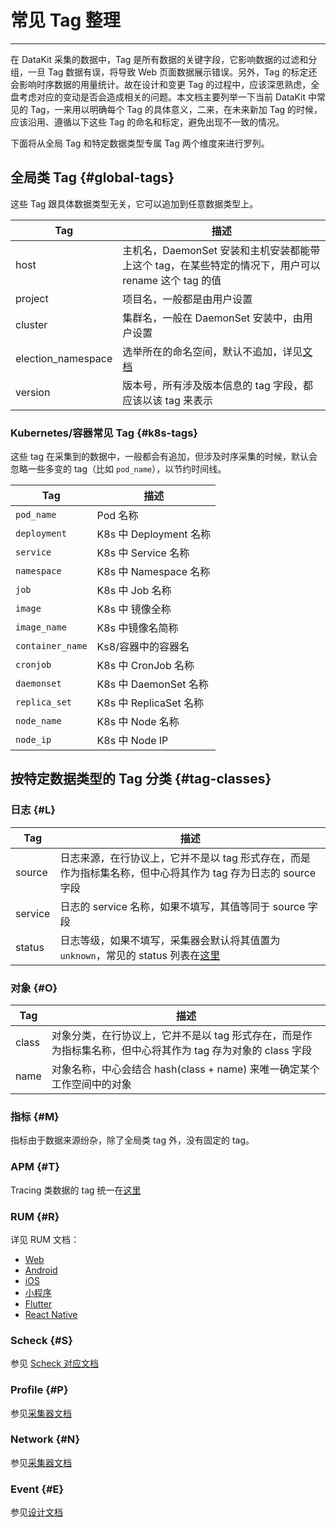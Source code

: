 # 常见 Tag 整理
---

在 DataKit 采集的数据中，Tag 是所有数据的关键字段，它影响数据的过滤和分组，一旦 Tag 数据有误，将导致 Web 页面数据展示错误。另外，Tag 的标定还会影响时序数据的用量统计。故在设计和变更 Tag 的过程中，应该深思熟虑，全盘考虑对应的变动是否会造成相关的问题。本文档主要列举一下当前 DataKit 中常见的 Tag，一来用以明确每个 Tag 的具体意义，二来，在未来新加 Tag 的时候，应该沿用、遵循以下这些 Tag 的命名和标定，避免出现不一致的情况。

下面将从全局 Tag 和特定数据类型专属 Tag 两个维度来进行罗列。

## 全局类 Tag {#global-tags}

这些 Tag 跟具体数据类型无关，它可以追加到任意数据类型上。

| Tag                | 描述                                                                                                |
| ---                | ---                                                                                                 |
| host               | 主机名，DaemonSet 安装和主机安装都能带上这个 tag，在某些特定的情况下，用户可以 rename 这个 tag 的值 |
| project            | 项目名，一般都是由用户设置                                                                          |
| cluster            | 集群名，一般在 DaemonSet 安装中，由用户设置                                                         |
| election_namespace | 选举所在的命名空间，默认不追加，详见[文档](datakit-daemonset-deploy.md#env-elect)                   |
| version            | 版本号，所有涉及版本信息的 tag 字段，都应该以该 tag 来表示                                          |

### Kubernetes/容器常见 Tag {#k8s-tags}

这些 tag 在采集到的数据中，一般都会有追加，但涉及时序采集的时候，默认会忽略一些多变的 tag（比如 `pod_name`），以节约时间线。

| Tag              | 描述                   |
| ---              | ---                    |
| `pod_name`       | Pod 名称               |
| `deployment`     | K8s 中 Deployment 名称 |
| `service`        | K8s 中 Service 名称    |
| `namespace`      | K8s 中 Namespace 名称  |
| `job`            | K8s 中 Job 名称        |
| `image`          | K8s 中 镜像全称        |
| `image_name`     | K8s 中镜像名简称       |
| `container_name` | Ks8/容器中的容器名     |
| `cronjob`        | K8s 中 CronJob 名称    |
| `daemonset`      | K8s 中 DaemonSet 名称  |
| `replica_set`    | K8s 中 ReplicaSet 名称 |
| `node_name`      | K8s 中 Node 名称       |
| `node_ip`        | K8s 中 Node IP         |

## 按特定数据类型的 Tag 分类 {#tag-classes}

### 日志 {#L}

| Tag     | 描述                                                                                                         |
| ---     | ---                                                                                                          |
| source  | 日志来源，在行协议上，它并不是以 tag 形式存在，而是作为指标集名称，但中心将其作为 tag 存为日志的 source 字段 |
| service | 日志的 service 名称，如果不填写，其值等同于 source 字段                                                      |
| status  | 日志等级，如果不填写，采集器会默认将其值置为 `unknown`，常见的 status 列表在[这里](logging.md#status)        |

### 对象 {#O}

| Tag   | 描述                                                                                                        |
| ---   | ---                                                                                                         |
| class | 对象分类，在行协议上，它并不是以 tag 形式存在，而是作为指标集名称，但中心将其作为 tag 存为对象的 class 字段 |
| name  | 对象名称，中心会结合 hash(class + name) 来唯一确定某个工作空间中的对象                                      |

### 指标 {#M}

指标由于数据来源纷杂，除了全局类 tag 外，没有固定的 tag。

### APM {#T}

Tracing 类数据的 tag 统一在[这里](ddtrace.md#measurements)

### RUM {#R}

详见 RUM 文档：

- [Web](../real-user-monitoring/web/app-data-collection.md)
- [Android](../real-user-monitoring/android/app-data-collection.md)
- [iOS](../real-user-monitoring/ios/app-data-collection.md)
- [小程序](../real-user-monitoring/miniapp/app-data-collection.md)
- [Flutter](../real-user-monitoring/flutter/app-data-collection.md)
- [React Native](../real-user-monitoring/react-native/app-data-collection.md)

### Scheck {#S}

参见 [Scheck 对应文档](../scheck/scheck-how-to.md)

### Profile {#P}

参见[采集器文档](profile.md#measurements)

### Network {#N}

参见[采集器文档](ebpf.md#measurements)

### Event {#E}

参见[设计文档](../events/generating.md)
